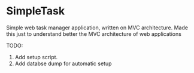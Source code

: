 # SimpleTask

Simple web task manager application, written on MVC architecture. Made this
  just to understand better the MVC architecture of web applications
  
  
  
TODO: 
  1. Add setup script.
  2. Add databse dump for automatic setup
